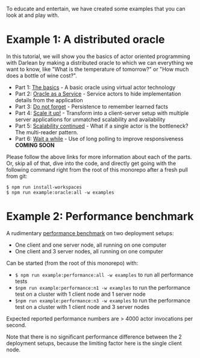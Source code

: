 To educate and entertain, we have created some examples that you can look at and play with.

# Example 1: A distributed oracle

In this tutorial, we will show you the basics of actor oriented programming with Darlean by making a distributed oracle to which we can everything we want to know, like "What is the temperature of tomorrow?"
or "How much does a bottle of wine cost?".

* Part 1: [The basics](src/oracle/1_the_basics) - A basic oracle using virtual actor technology
* Part 2: [Oracle as a Service](src/oracle/2_oracle_as_a_service) - Service actors to hide implementation details from the application
* Part 3: [Do not forget](src/oracle/3_do_not_forget) - Persistence to remember learned facts
* Part 4: [Scale it up!](src/oracle/4_scale_it_up) - Transform into a client-server setup with multiple server applications for unmatched scalability and availability
* Part 5: [Scalability continued](src/oracle/5_scalability_continued) - What if a single actor is the bottleneck? The multi-reader pattern.
* Part 6: [Wait a while](src/oracle/6_wait_a_while) - Use of long polling to improve responsiveness **COMING SOON**

Please follow the above links for more information about each of the parts. Or, skip all of that, dive into the code, and directly get going with the following command right from the root of this monorepo after a fresh pull from git:
```
$ npm run install-workspaces
$ npm run example:oracle:all -w examples
```

# Example 2: Performance benchmark

A rudimentary [performance benchmark](src/performance) on two deployment setups:
* One client and one server node, all running on one computer
* One client and 3 server nodes, all running on one computer

Can be started (from the root of this monorepo) with:
* `$ npm run example:performance:all -w examples` to run all performance tests
* `$npm run example:performance:n1 -w examples` to run the performance test on a cluster with 1 client node and 1 server node
* `$npm run example:performance:n3 -w examples` to run the performance test on a cluster with 1 client node and 3 server nodes

Expected reported performance numbers are > 4000 actor invocations per second.

Note that there is no significant performance difference between the 2 deployment setups, because the limiting factor here is the single client node.